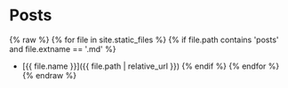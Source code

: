# Posts

{% raw %}
{% for file in site.static_files %}
{% if file.path contains 'posts' and file.extname == '.md' %}
- [{{ file.name }}]({{ file.path | relative_url }})
{% endif %}
{% endfor %}
{% endraw %}
